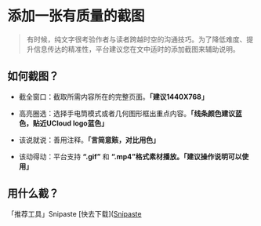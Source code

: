 # 添加一张有质量的截图

> 有时候，纯文字很考验作者与读者跨越时空的沟通技巧。为了降低难度、提升信息传达的精准性，平台建议您在文中适时的添加截图来辅助说明。



## 如何截图？

- 截全窗口：截取所需内容所在的完整页面。**「建议1440X768」**
- 高亮圈选：选择手电筒模式或者几何图形框出重点内容。**「线条颜色建议蓝色，贴近UCloud logo蓝色」**

- 该说就说：善用注释。**「言简意赅，对比用色」**
- 该动得动：平台支持 **“.gif”** 和 **“.mp4”**格式素材播放。**「建议操作说明可以使用」**



## 用什么截？

「推荐工具」Snipaste [快去下载]([Snipaste](https://www.snipaste.com/)

